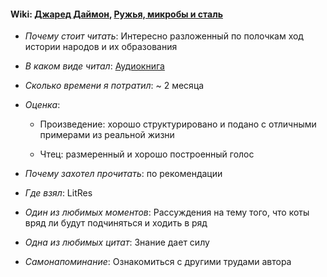 #### Wiki: [Джаред Даймон](https://ru.wikipedia.org/wiki/%D0%94%D0%B0%D0%B9%D0%BC%D0%BE%D0%BD%D0%B4,_%D0%94%D0%B6%D0%B0%D1%80%D0%B5%D0%B4), [Ружья, микробы и сталь](https://ru.wikipedia.org/wiki/%D0%A0%D1%83%D0%B6%D1%8C%D1%8F,_%D0%BC%D0%B8%D0%BA%D1%80%D0%BE%D0%B1%D1%8B_%D0%B8_%D1%81%D1%82%D0%B0%D0%BB%D1%8C)

* *Почему стоит читать*: Интересно разложенный по полочкам ход истории народов и их образования

* *В каком виде читал*: [Аудиокнига](https://www.litres.ru/dzhared-m-daymond/ruzhya-mikroby-i-stal-istoriya-chelovecheskih-soobschest)

* *Сколько времени я потратил*: ~ 2 месяца

* *Оценка*: 

     - Произведение: хорошо структурировано и подано с отличными примерами из реальной жизни
     
     - Чтец: размеренный и хорошо построенный голос

* *Почему захотел прочитать*: по рекомендации

* *Где взял*: LitRes

* *Один из любимых моментов*: Рассуждения на тему того, что коты вряд ли будут подчиняться и ходить в ряд

* *Одна из любимых цитат*: Знание дает силу

* *Самонапоминание*: Ознакомиться с другими трудами автора

